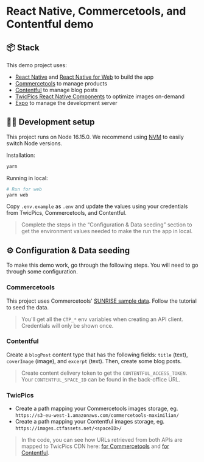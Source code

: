# React Native, Commercetools, and Contentful demo

## 📦 Stack

This demo project uses:
- [React Native](https://reactnative.dev/) and [React Native for Web](https://necolas.github.io/react-native-web/) to build the app
- [Commercetools](https://commercetools.com/) to manage products
- [Contentful](https://www.contentful.com/) to manage blog posts
- [TwicPics React Native Components](https://npmjs.com/package/@twicpics/components-react-native) to optimize images on-demand
- [Expo](https://expo.dev/) to manage the development server

## 🧑‍💻 Development setup

This project runs on Node 16.15.0. We recommend using [NVM](https://github.com/nvm-sh/nvm) to easily switch Node versions.

Installation:

```sh
yarn
```

Running in local:

```sh
# Run for web
yarn web
```

Copy `.env.example` as `.env` and update the values using your credentials from TwicPics, Commercetools, and Contentful.

> Complete the steps in the “Configuration & Data seeding” section to get the environment values needed to make the run the app in local.

## ⚙️ Configuration & Data seeding

To make this demo work, go through the following steps. You will need to go through some configuration.

### Commercetools

This project uses Commercetools' [SUNRISE sample data](https://docs.commercetools.com/sdk/sunrise-data). Follow the tutorial to seed the data.

> You'll get all the `CTP_*` env variables when creating an API client. Credentials will only be shown once.

### Contentful

Create a `blogPost` content type that has the following fields: `title` (text), `coverImage` (image), and `excerpt` (text). Then, create some blog posts.

> Create content delivery token to get the `CONTENTFUL_ACCESS_TOKEN`. Your `CONTENTFUL_SPACE_ID` can be found in the back-office URL.

### TwicPics

- Create a path mapping your Commercetools images storage, eg. `https://s3-eu-west-1.amazonaws.com/commercetools-maximilian/`
- Create a path mapping your Contentful images storage, eg. `https://images.ctfassets.net/<spaceID>/`

> In the code, you can see how URLs retrieved from both APIs are mapped to TwicPics CDN here: [for Commercetools](https://github.com/TwicPics/react-native-commercetools-contentful-demo/blob/62b16ab3292b8f769d20ca74323a94c3cf36cdfc/components/ProductList.jsx#L25-L30) and [for Contentful](https://github.com/TwicPics/react-native-commercetools-contentful-demo/blob/62b16ab3292b8f769d20ca74323a94c3cf36cdfc/components/BlogPostList.jsx#L27-L32).
